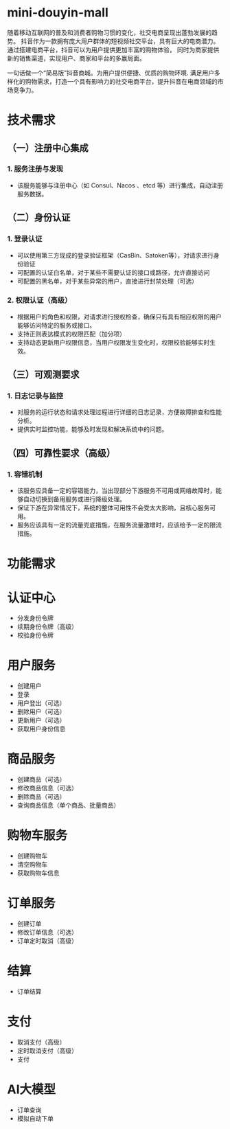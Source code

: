 # mini-douyin-mall
随着移动互联网的普及和消费者购物习惯的变化，社交电商呈现出蓬勃发展的趋势。
    抖音作为一款拥有庞大用户群体的短视频社交平台，具有巨大的电商潜力。
        通过搭建电商平台，抖音可以为用户提供更加丰富的购物体验，
            同时为商家提供新的销售渠道，实现用户、商家和平台的多赢局面。

一句话做一个“简易版”抖音商城。为用户提供便捷、优质的购物环境.
满足用户多样化的购物需求，打造一个具有影响力的社交电商平台，提升抖音在电商领域的市场竞争力。

# 技术需求
## （一）注册中心集成

### 1. 服务注册与发现

- 该服务能够与注册中心（如 Consul、Nacos 、etcd 等）进行集成，自动注册服务数据。

## （二）身份认证

### 1. 登录认证

- 可以使用第三方现成的登录验证框架（CasBin、Satoken等），对请求进行身份验证
- 可配置的认证白名单，对于某些不需要认证的接口或路径，允许直接访问
- 可配置的黑名单，对于某些异常的用户，直接进行封禁处理（可选）

### 2. 权限认证（高级）

- 根据用户的角色和权限，对请求进行授权检查，确保只有具有相应权限的用户能够访问特定的服务或接口。
- 支持正则表达模式的权限匹配（加分项）
- 支持动态更新用户权限信息，当用户权限发生变化时，权限校验能够实时生效。

##   （三）可观测要求

### 1. 日志记录与监控

- 对服务的运行状态和请求处理过程进行详细的日志记录，方便故障排查和性能分析。
- 提供实时监控功能，能够及时发现和解决系统中的问题。

##   （四）可靠性要求（高级）

### 1. 容错机制

- 该服务应具备一定的容错能力，当出现部分下游服务不可用或网络故障时，能够自动切换到备用服务或进行降级处理。
- 保证下游在异常情况下，系统的整体可用性不会受太大影响，且核心服务可用。
- 服务应该具有一定的流量兜底措施，在服务流量激增时，应该给予一定的限流措施。



# 功能需求

# 认证中心
- 分发身份令牌
- 续期身份令牌（高级）
- 校验身份令牌

# 用户服务
- 创建用户
- 登录
- 用户登出（可选）
- 删除用户（可选）
- 更新用户（可选）
- 获取用户身份信息


#   商品服务
- 创建商品（可选）
- 修改商品信息（可选）
- 删除商品（可选）
- 查询商品信息（单个商品、批量商品）


#   购物车服务
- 创建购物车
- 清空购物车
- 获取购物车信息


#   订单服务
- 创建订单
- 修改订单信息（可选）
- 订单定时取消（高级）

#   结算

- 订单结算
  
#   支付

- 取消支付（高级）
- 定时取消支付（高级）
- 支付

#   AI大模型

- 订单查询
- 模拟自动下单